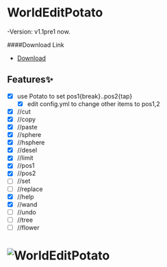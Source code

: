 # WorldEditPotato
-Version: v1.1pre1 now.

####Download Link
* [Download](https://github.com/Yoyu666/WorldEditPotato/releases)

## Features✨
- [x] use Potato to set pos1{break}..pos2{tap}
   - [x] edit config.yml to change other items to pos1,2
- [x] //cut
- [x] //copy
- [x] //paste
- [x] //sphere <block> <radius>
- [x] //hsphere <block> <radius>
- [x] //desel
- [x] //limit <limit>
- [x] //pos1
- [x] //pos2
- [ ] //set <blockID>
- [ ] //replace <fromBlock> <toBlock>
- [x] //help
- [x] //wand
- [ ] //undo
- [ ] //tree <size>
- [ ] //flower <size>

![WorldEditPotato](http://img10.deviantart.net/af75/i/2014/242/1/9/kawaii_potato_by_hashtagpony-d7xbs1t.png)
=========

